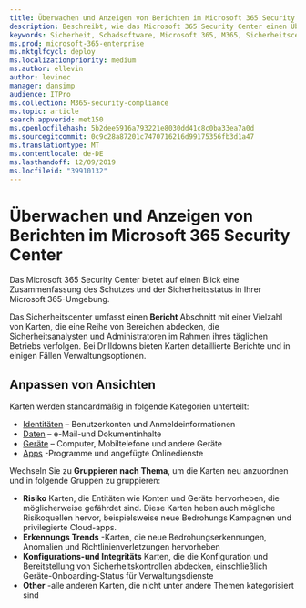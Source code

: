 ```yaml
---
title: Überwachen und Anzeigen von Berichten im Microsoft 365 Security Center
description: Beschreibt, wie das Microsoft 365 Security Center einen Überblick über den Schutz und den Sicherheitsstatus bietet.
keywords: Sicherheit, Schadsoftware, Microsoft 365, M365, Sicherheitscenter, Überwachung, Bericht, Status
ms.prod: microsoft-365-enterprise
ms.mktglfcycl: deploy
ms.localizationpriority: medium
ms.author: ellevin
author: levinec
manager: dansimp
audience: ITPro
ms.collection: M365-security-compliance
ms.topic: article
search.appverid: met150
ms.openlocfilehash: 5b2dee5916a793221e8030dd41c8c0ba33ea7a0d
ms.sourcegitcommit: 0c9c28a87201c7470716216d99175356fb3d1a47
ms.translationtype: MT
ms.contentlocale: de-DE
ms.lasthandoff: 12/09/2019
ms.locfileid: "39910132"
---
```

# <a name="monitor-and-view-reports-in-the-microsoft-365-security-center"></a>Überwachen und Anzeigen von Berichten im Microsoft 365 Security Center

Das Microsoft 365 Security Center bietet auf einen Blick eine Zusammenfassung des Schutzes und der Sicherheitsstatus in Ihrer Microsoft 365-Umgebung.

Das Sicherheitscenter umfasst einen **Bericht** Abschnitt mit einer Vielzahl von Karten, die eine Reihe von Bereichen abdecken, die Sicherheitsanalysten und Administratoren im Rahmen ihres täglichen Betriebs verfolgen. Bei Drilldowns bieten Karten detaillierte Berichte und in einigen Fällen Verwaltungsoptionen.

## <a name="customize-views"></a>Anpassen von Ansichten

Karten werden standardmäßig in folgende Kategorien unterteilt:
  
* [Identitäten](monitor-and-report-identities.md) – Benutzerkonten und Anmeldeinformationen
* [Daten](monitor-data.md) – e-Mail-und Dokumentinhalte
* [Geräte](monitor-devices.md) – Computer, Mobiltelefone und andere Geräte
* [Apps](monitor-apps.md) -Programme und angefügte Onlinedienste

Wechseln Sie zu **Gruppieren nach Thema**, um die Karten neu anzuordnen und in folgende Gruppen zu gruppieren:

* **Risiko** Karten, die Entitäten wie Konten und Geräte hervorheben, die möglicherweise gefährdet sind. Diese Karten heben auch mögliche Risikoquellen hervor, beispielsweise neue Bedrohungs Kampagnen und privilegierte Cloud-apps.  
* **Erkennungs Trends** -Karten, die neue Bedrohungserkennungen, Anomalien und Richtlinienverletzungen hervorheben
* **Konfigurations-und Integritäts** Karten, die die Konfiguration und Bereitstellung von Sicherheitskontrollen abdecken, einschließlich Geräte-Onboarding-Status für Verwaltungsdienste
* **Other** -alle anderen Karten, die nicht unter andere Themen kategorisiert sind